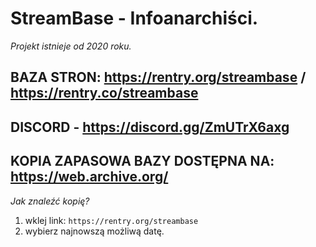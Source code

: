 # StreamBase - Infoanarchiści.
*Projekt istnieje od 2020 roku.*
## BAZA STRON: https://rentry.org/streambase / https://rentry.co/streambase
## DISCORD - https://discord.gg/ZmUTrX6axg 
## KOPIA ZAPASOWA BAZY DOSTĘPNA NA: https://web.archive.org/
*Jak znaleźć kopię?*
1. wklej link: `https://rentry.org/streambase`
2. wybierz najnowszą możliwą datę.
